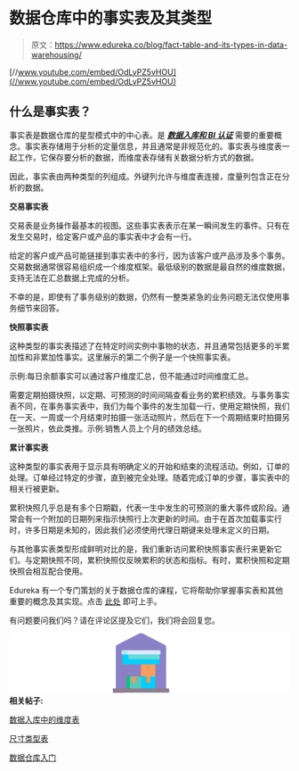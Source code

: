 # 数据仓库中的事实表及其类型

> 原文：<https://www.edureka.co/blog/fact-table-and-its-types-in-data-warehousing/>

[//www.youtube.com/embed/OdLvPZ5vHOU](//www.youtube.com/embed/OdLvPZ5vHOU)

## 什么是事实表？

事实表是数据仓库的星型模式中的中心表。是 ***[数据入库和 BI 认证](https://www.edureka.co/data-warehousing-and-bi)*** 需要的重要概念。事实表存储用于分析的定量信息，并且通常是非规范化的。事实表与维度表一起工作，它保存要分析的数据，而维度表存储有关数据分析方式的数据。

因此，事实表由两种类型的列组成。外键列允许与维度表连接，度量列包含正在分析的数据。

**交易事实表**

交易表是业务操作最基本的视图。这些事实表表示在某一瞬间发生的事件。只有在发生交易时，给定客户或产品的事实表中才会有一行。

给定的客户或产品可能链接到事实表中的多行，因为该客户或产品涉及多个事务。交易数据通常很容易组织成一个维度框架。最低级别的数据是最自然的维度数据，支持无法在汇总数据上完成的分析。

不幸的是，即使有了事务级别的数据，仍然有一整类紧急的业务问题无法仅使用事务细节来回答。

**快照事实表**

这种类型的事实表描述了在特定时间实例中事物的状态，并且通常包括更多的半累加性和非累加性事实。这里展示的第二个例子是一个快照事实表。

示例:每日余额事实可以通过客户维度汇总，但不能通过时间维度汇总。

需要定期拍摄快照，以定期、可预测的时间间隔查看业务的累积绩效。与事务事实表不同，在事务事实表中，我们为每个事件的发生加载一行，使用定期快照，我们在一天、一周或一个月结束时拍摄一张活动照片，然后在下一个周期结束时拍摄另一张照片，依此类推。示例:销售人员上个月的绩效总结。

**累计事实表**

这种类型的事实表用于显示具有明确定义的开始和结束的流程活动。例如，订单的处理。订单经过特定的步骤，直到被完全处理。随着完成订单的步骤，事实表中的相关行被更新。

累积快照几乎总是有多个日期戳，代表一生中发生的可预测的重大事件或阶段。通常会有一个附加的日期列来指示快照行上次更新的时间。由于在首次加载事实行时，许多日期是未知的，因此我们必须使用代理日期键来处理未定义的日期。

与其他事实表类型形成鲜明对比的是，我们重新访问累积快照事实表行来更新它们。与定期快照不同，累积快照仅反映累积的状态和指标。有时，累积快照和定期快照会相互配合使用。

Edureka 有一个专门策划的关于数据仓库的课程，它将帮助你掌握事实表和其他重要的概念及其实现。点击 [此处](https://www.edureka.co/data-warehousing-and-bi/) 即可上手。

有问题要问我们吗？请在评论区提及它们，我们将会回复您。

**![Data Warehouse - Edureka](img/66c7a40a5e64dff903bc9f8e2baf0522.png)相关帖子:**

[数据入库中的维度表](https://www.edureka.co/blog/dimension-table-in-data-warehousing/)

[尺寸类型表](https://www.edureka.co/blog/types-of-dimension-table/)

[数据仓库入门](https://www.edureka.co/data-warehousing-and-bi/)
